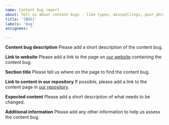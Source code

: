 ```yaml
---
name: Content bug report
about: Tell us about content bugs - like typos, misspellings, poor phrasing etc.
title: '[BUG]'
labels: 'bug'
assignees: ''

---
```

<!--
SPDX-FileCopyrightText: 2022 Wilfred Nicoll <xyzroller@rollyourown.xyz>
SPDX-License-Identifier: CC-BY-SA-4.0
-->

**Content bug description**
Please add a short description of the content bug.

**Link to website**
Please add a link to the page on [our website](https://rollyourown.xyz) containing the content bug.

**Section title**
Please tell us where on the page to find the content bug.

**Link to content in our repository**
If possible, please add a link to the content page in [our repository](https://github.com/rollyourown-xyz/ryo-website-hugo-content).

**Expected content**
Please add a short description of what needs to be changed.

**Additional information**
Please add any other information to help us assess the content bug.
